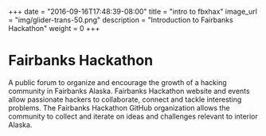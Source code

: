 +++
date = "2016-09-16T17:48:39-08:00"
title = "intro to fbxhax"
image_url = "img/glider-trans-50.png"
description = "Introduction to Fairbanks Hackathon"
weight = 0
+++

# Fairbanks Hackathon

A public forum to organize and encourage the growth of a hacking community in Fairbanks Alaska. Fairbanks Hackathon website and events allow passionate hackers to collaborate, connect and tackle interesting problems. The Fairbanks Hackathon GitHub organization allows the community to collect and iterate on ideas and challenges relevant to interior Alaska.
